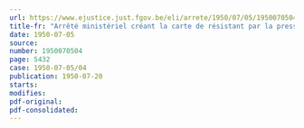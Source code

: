 ```yaml
---
url: https://www.ejustice.just.fgov.be/eli/arrete/1950/07/05/1950070504/justel
title-fr: "Arrêté ministériel créant la carte de résistant par la presse clandestine"
date: 1950-07-05
source:
number: 1950070504
page: 5432
case: 1950-07-05/04
publication: 1950-07-20
starts:
modifies:
pdf-original:
pdf-consolidated:
---
```


